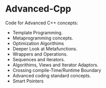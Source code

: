 # Advanced-Cpp

Code for Advanced C++ concepts: 
  - Template Programming.
  - Metaprogramming concepts.
  - Optimization Algorithims
  - Deeper Look at Metafunctions.
  - Wrappers and Operations.
  - Sequences and iterators.
  - Algorithims, Views and Iterator Adaptors.
  - Crossing compile-Time/Runtime Boundary
  - Advanced coding standard concepts.
  - Smart Pointers
  
